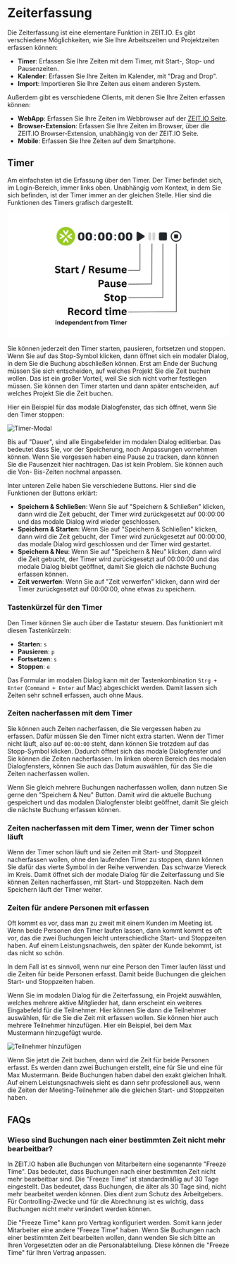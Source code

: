 # Zeiterfassung

Die Zeiterfassung ist eine elementare Funktion in ZEIT.IO. Es gibt verschiedene Möglichkeiten,
wie Sie Ihre Arbeitszeiten und Projektzeiten erfassen können:

- **Timer**: Erfassen Sie Ihre Zeiten mit dem Timer, mit Start-, Stop- und Pausenzeiten.
- **Kalender**: Erfassen Sie Ihre Zeiten im Kalender, mit "Drag and Drop".
- **Import**: Importieren Sie Ihre Zeiten aus einem anderen System.

Außerdem gibt es verschiedene Clients, mit denen Sie Ihre Zeiten erfassen können:

- **WebApp**: Erfassen Sie Ihre Zeiten im Webbrowser auf der [ZEIT.IO Seite](https://zeit.io/de/).
- **Browser-Extension**: Erfassen Sie Ihre Zeiten im Browser, über die ZEIT.IO Browser-Extension, unabhängig
  von der ZEIT.IO Seite.
- **Mobile**: Erfassen Sie Ihre Zeiten auf dem Smartphone.

## Timer

Am einfachsten ist die Erfassung über den Timer. Der Timer
befindet sich, im Login-Bereich, immer links oben. Unabhängig vom Kontext, in dem Sie sich befinden,
ist der Timer immer an der gleichen Stelle. Hier sind die Funktionen des Timers grafisch dargestellt.

![Timer auf ZEIT.IO](../img/timer-functions.png)

Sie können jederzeit den Timer starten, pausieren, fortsetzen und stoppen. Wenn Sie auf das Stop-Symbol klicken,
dann öffnet sich ein modaler Dialog, in dem Sie die Buchung abschließen können. Erst am Ende der Buchung müssen Sie
sich entscheiden, auf welches Projekt Sie die Zeit buchen wollen. Das ist ein großer Vorteil, weil Sie sich nicht
vorher festlegen müssen. Sie können den Timer starten und dann später entscheiden, auf welches Projekt Sie die Zeit buchen.

Hier ein Beispiel für das modale Dialogfenster, das sich öffnet, wenn Sie den Timer stoppen:

![Timer-Modal](../img/context-employee/timetracking-01-de.png)

Bis auf "Dauer", sind alle Eingabefelder im modalen Dialog editierbar. Das bedeutet dass Sie, vor der Speicherung,
noch Anpassungen vornehmen können. Wenn Sie vergessen haben eine Pause zu tracken, dann können Sie die Pausenzeit hier
nachtragen. Das ist kein Problem. Sie können auch die Von- Bis-Zeiten nochmal anpassen.

Inter unteren Zeile haben Sie verschiedene Buttons. Hier sind die Funktionen der Buttons erklärt:

- **Speichern & Schließen**: Wenn Sie auf "Speichern & Schließen" klicken, dann wird die Zeit gebucht, der Timer wird zurückgesetzt auf 00:00:00
  und das modale Dialog wird wieder geschlossen.
- **Speichern & Starten**: Wenn Sie auf "Speichern & Schließen" klicken, dann wird die Zeit gebucht, der Timer wird zurückgesetzt auf 00:00:00, das modale Dialog wird geschlossen und der Timer wird gestartet.
- **Speichern & Neu**: Wenn Sie auf "Speichern & Neu" klicken, dann wird die Zeit gebucht, der Timer wird zurückgesetzt auf 00:00:00
  und das modale Dialog bleibt geöffnet, damit Sie gleich die nächste Buchung erfassen können.
- **Zeit verwerfen**: Wenn Sie auf "Zeit verwerfen" klicken, dann wird der Timer zurückgesetzt auf 00:00:00, ohne etwas zu speichern.

### Tastenkürzel für den Timer

Den Timer können Sie auch über die Tastatur steuern. Das funktioniert mit diesen Tastenkürzeln:

- **Starten**: `s`
- **Pausieren**: `p`
- **Fortsetzen**: `s`
- **Stoppen**: `e`

Das Formular im modalen Dialog kann mit der Tastenkombination `Strg + Enter` (`Command + Enter` auf Mac)
abgeschickt werden. Damit lassen sich Zeiten sehr schnell erfassen, auch ohne Maus.


### Zeiten nacherfassen mit dem Timer

Sie können auch Zeiten nacherfassen, die Sie vergessen haben zu erfassen. Dafür müssen Sie den Timer nicht extra starten.
Wenn der Timer nicht läuft, also auf `00:00:00` steht, dann können Sie trotzdem auf das Stopp-Symbol klicken.
Dadurch öffnet sich das modale Dialogfenster und Sie können die Zeiten nacherfassen. Im linken oberen Bereich des
modalen Dialogfensters, können Sie auch das Datum auswählen, für das Sie die Zeiten nacherfassen wollen.

Wenn Sie gleich mehrere Buchungen nacherfassen wollen, dann nutzen Sie gerne den "Speichern & Neu" Button. Damit wird
die aktuelle Buchung gespeichert und das modalen Dialogfenster bleibt geöffnet, damit Sie gleich die nächste Buchung
erfassen können.

### Zeiten nacherfassen mit dem Timer, wenn der Timer schon läuft

Wenn der Timer schon läuft und sie Zeiten mit Start- und Stoppzeit nacherfassen wollen, ohne den laufenden Timer
zu stoppen, dann können Sie dafür das vierte Symbol in der Reihe verwenden. Das schwarze Viereck im Kreis.
Damit öffnet sich der modale Dialog für die Zeiterfassung und Sie können Zeiten nacherfassen,
mit Start- und Stoppzeiten. Nach dem Speichern läuft der Timer weiter.

### Zeiten für andere Personen mit erfassen

Oft kommt es vor, dass man zu zweit mit einem Kunden im Meeting ist. Wenn beide Personen den Timer laufen lassen,
dann kommt kommt es oft vor, das die zwei Buchungen leicht unterschiedliche Start- und Stoppzeiten haben. Auf
einem Leistungsnachweis, den später der Kunde bekommt, ist das nicht so schön.

In dem Fall ist es sinnvoll, wenn nur eine Person den Timer laufen lässt und die Zeiten für beide Personen erfasst.
Damit beide Buchungen die gleichen Start- und Stoppzeiten haben.

Wenn Sie im modalen Dialog für die Zeiterfassung, ein Projekt auswählen, welches mehrere aktive Mitglieder hat,
dann erscheint ein weiteres Eingabefeld für die Teilnehmer. Hier können Sie dann die Teilnehmer auswählen, für die
Sie die Zeit mit erfassen wollen. Sie können hier auch mehrere Teilnehmer hinzufügen. Hier ein Beispiel,
bei dem Max Mustermann hinzugefügt wurde.

![Teilnehmer hinzufügen](../img/context-employee/participants-01-de.png)

Wenn Sie jetzt die Zeit buchen, dann wird die Zeit für beide Personen erfasst. Es werden dann zwei Buchungen
erstellt, eine für Sie und eine für Max Mustermann. Beide Buchungen haben dabei den exakt gleichen Inhalt.
Auf einem Leistungsnachweis sieht es dann sehr professionell aus, wenn die Zeiten der Meeting-Teilnehmer
alle die gleichen Start- und Stoppzeiten haben.

## FAQs

### Wieso sind Buchungen nach einer bestimmten Zeit nicht mehr bearbeitbar? 

In ZEIT.IO haben alle Buchungen von Mitarbeitern eine sogenannte "Freeze Time". Das bedeutet, dass Buchungen 
nach einer bestimmten Zeit nicht mehr bearbeitbar sind. Die "Freeze Time" ist standardmäßig auf 30 Tage eingestellt. 
Das bedeutet, dass Buchungen, die älter als 30 Tage sind, nicht mehr bearbeitet werden können. Dies dient 
zum Schutz des Arbeitgebers. Für Controlling-Zwecke und für die Abrechnung ist es wichtig, dass Buchungen
nicht mehr verändert werden können.

Die "Freeze Time" kann pro Vertrag konfiguriert werden. Somit kann jeder Mitarbeiter eine andere "Freeze Time" haben.
Wenn Sie Buchungen nach einer bestimmten Zeit bearbeiten wollen, dann wenden Sie sich bitte an Ihren Vorgesetzten
oder an die Personalabteilung. Diese können die "Freeze Time" für Ihren Vertrag anpassen.
